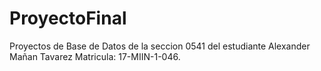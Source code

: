 # ProyectoFinal
Proyectos de Base de Datos de la seccion 0541 del estudiante Alexander Mañan Tavarez Matricula: 17-MIIN-1-046.
